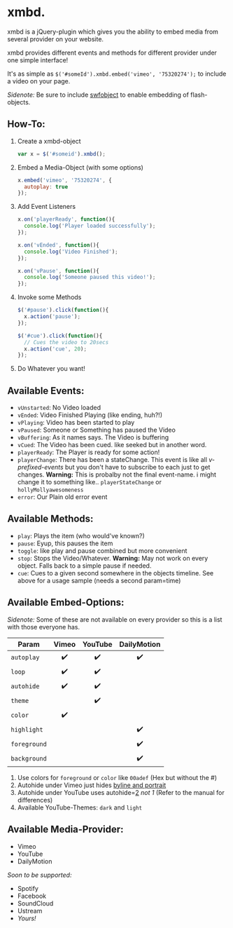 # xmbd.

xmbd is a jQuery-plugin which gives you the ability to embed media from several provider on your website.

xmbd provides different events and methods for different provider under one simple interface! 

It's as simple as `$('#someId').xmbd.embed('vimeo', '75320274');` to include a video on your page.

*Sidenote:* Be sure to include [swfobject](https://code.google.com/p/swfobject/) to enable embedding of flash-objects.


## How-To:
1. Create a xmbd-object

   ```javascript
   var x = $('#someid').xmbd();
   ```
2. Embed a Media-Object (with some options)

   ```javascript
   x.embed('vimeo', '75320274', {
     autoplay: true
   });
   ```
3. Add Event Listeners

   ```javascript
   x.on('playerReady', function(){
     console.log('Player loaded successfully');
   });
   
   x.on('vEnded', function(){
     console.log('Video Finished');
   });
   
   x.on('vPause', function(){
     console.log('Someone paused this video!');
   });
   ```
4. Invoke some Methods

   ```javascript
   $('#pause').click(function(){
     x.action('pause');
   });
   
   $('#cue').click(function(){
     // Cues the video to 20secs
     x.action('cue', 20);
   });
   ```
5. Do Whatever you want!

## Available Events:
* `vUnstarted`: No Video loaded
* `vEnded`: Video Finished Playing (like ending, huh?!)
* `vPlaying`: Video has been started to play
* `vPaused`: Someone or Something has paused the Video
* `vBuffering`: As it names says. The Video is buffering
* `vCued`: The Video has been cued. like seeked but in another word.
* `playerReady`: The Player is ready for some action!
* `playerChange`: There has been a stateChange. This event is like all *v-prefixed-events* but you don't have to subscribe to each just to get changes. **Warning:** This is probalby not the final event-name. i might change it to something like.. `playerStateChange` or `hollyMollyawesomeness`
* `error`: Our Plain old error event

## Available Methods:
* `play`: Plays the item (who would've known?)
* `pause`: Eyup, this pauses the item
* `toggle`: like play and pause combined but more convenient
* `stop`: Stops the Video/Whatever. **Warning:** May not work on every object. Falls back to a simple pause if needed.
* `cue`: Cues to a given second somewhere in the objects timeline. See above for a usage sample (needs a second param=time)

## Available Embed-Options:
*Sidenote:* Some of these are not available on every provider so this is a list with those everyone has.

Param        | Vimeo | YouTube | DailyMotion
-------------|:-----:|:-------:|:----------:
`autoplay`   | :heavy_check_mark: | :heavy_check_mark: | :heavy_check_mark:
`loop`       | :heavy_check_mark: | :heavy_check_mark: |
`autohide`   | :heavy_check_mark: | :heavy_check_mark:
`theme`      || :heavy_check_mark:
`color`      | :heavy_check_mark:
`highlight`  ||| :heavy_check_mark:
`foreground` ||| :heavy_check_mark:
`background` ||| :heavy_check_mark:

1. Use colors for `foreground` or `color` like `00adef` (Hex but without the #)
2. Autohide under Vimeo just hides [byline and portrait](http://developer.vimeo.com/player/embedding#universal-parameters)
3. Autohide under YouTube uses autohide=[2](https://developers.google.com/youtube/player_parameters#autohide) *not 1* (Refer to the manual for differences)
4. Available YouTube-Themes: `dark` and `light`

## Available Media-Provider:

* Vimeo
* YouTube
* DailyMotion

*Soon to be supported:*

* Spotify
* Facebook
* SoundCloud
* Ustream
* *Yours!*

